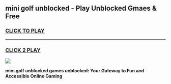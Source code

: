 
## mini golf unblocked - Play Unblocked Gmaes & Free
<h3>
<a href="https://news.freeplayer.one?title=mini_golf_unblocked&ref=16F">CLICK TO PLAY</a></h3>
<hr>

<h3>
<a href="https://news.freeplayer.one?title=mini_golf_unblocked&ref=16F">CLICK 2 PLAY</a>
  
</h3>

<a href="https://news.freeplayer.one?title=mini_golf_unblocked&ref=16F/"><img src="https://clearcache.store/games.png"></a>


**mini golf unblocked games unblocked: Your Gateway to Fun and Accessible Online Gaming**
